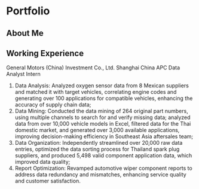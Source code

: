 # Portfolio


## About Me

## Working Experience
General Motors (China) Investment Co., Ltd. Shanghai
China APC Data Analyst Intern 
1. Data Analysis: Analyzed oxygen sensor data from 8 Mexican suppliers and matched it with target vehicles, correlating engine codes and generating over 100 applications for compatible vehicles, enhancing the accuracy of supply chain data;
2.  Data Mining: Conducted the data mining of 264 original part numbers, using multiple channels to search for and verify missing data; analyzed data from over 10,000 vehicle models in Excel, filtered data for the Thai domestic market, and generated over 3,000 available applications, improving decision-making efficiency in Southeast Asia aftersales team;
3. Data Organization: Independently streamlined over 20,000 raw data entries, optimized the data sorting process for Thailand spark plug suppliers, and produced 5,498 valid component application data, which improved data quality;
4. Report Optimization: Revamped automotive wiper component reports to address data redundancy and mismatches, enhancing service quality and customer satisfaction.